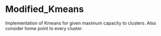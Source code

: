 # Modified_Kmeans
Implementation of Kmeans for given maximum capacity to clusters.
Also consider home point to every cluster.
